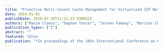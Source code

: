 ```yaml
---
title: "Proactive Multi-tenant Cache Management for Virtualized ISP Networks"
date: 2014-01-01
publishDate: 2020-07-18T11:21:23.930832Z
authors: ["Maxim Claeys", "Daphne Tuncer", "Jeroen Famaey", "Marinos Charalambides", "Steven Latré", "George Pavlou", "Filip De Turck"]
publication_types: ["1"]
abstract: ""
featured: false
publication: "*In proceedings of the 10th International Conference on Network and Service Management (CNSM)*"
---
```


